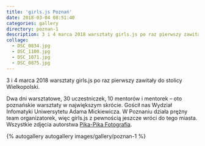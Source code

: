 ```yaml
---
title: 'girls.js Poznań'
date: 2018-03-04 08:51:40
categories: gallery
directory: poznan-1
description: 3 i 4 marca 2018 warsztaty girls.js po raz pierwszy zawitały do stolicy Wielkopolski.
collage:
  - DSC_0834.jpg
  - DSC_1100.jpg
  - DSC_1071.jpg
  - DSC_0875.jpg
---
```

3 i 4 marca 2018 warsztaty girls.js po raz pierwszy zawitały do stolicy Wielkopolski.

Dwa dni warsztatowe, 30 uczestniczek, 10 mentorów i mentorek – oto poznańskie warsztaty w największym skrócie. Gościł nas Wydział Infomatyki Uniwersytetu Adama Mickiewicza. W Poznaniu działa prężny team organizatorek, więc girls.js z pewnością jeszcze wróci do tego miasta. Wszystkie zdjęcia autorstwa [Pika-Pika Fotografia](https://www.facebook.com/pikapikafotografiapl/).


{% autogallery autogallery images/gallery/poznan-1 %}
